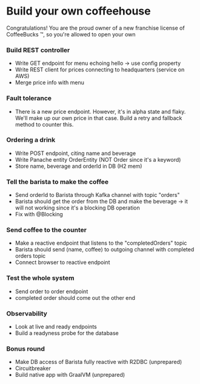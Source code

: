 # Build your own coffeehouse

Congratulations! You are the proud owner of a new franchise license of CoffeeBucks ™, so you're allowed to open your own 



### Build REST controller

- Write GET endpoint for menu echoing hello -> use config property
- Write REST client for prices connecting to headquarters (service on AWS)
- Merge price info with menu

### Fault tolerance

* There is a new price endpoint. However, it's in alpha state and flaky. We'll make up our own price in that case. Build a retry and fallback method to counter this.

### Ordering a drink

- Write POST endpoint, citing name and beverage
- Write Panache entity OrderEntity (NOT Order since it's a keyword)
- Store name, beverage and orderId in DB (H2 mem)

### Tell the barista to make the coffee

- Send orderId to Barista through Kafka channel with topic "orders"
- Barista should get the order from the DB and make the beverage -> it will not working since it's a blocking DB operation
- Fix with @Blocking

### Send coffee to the counter

- Make a reactive endpoint that listens to the "completedOrders" topic
- Barista should send (name, coffee) to outgoing channel with completed orders topic
- Connect browser to reactive endpoint

### Test the whole system

- Send order to order endpoint
- completed order should come out the other end

### Observability

- Look at live and ready endpoints
- Build a readyness probe for the database



### Bonus round

- Make DB access of Barista fully reactive with R2DBC (unprepared)
- Circuitbreaker
- Build native app with GraalVM (unprepared)